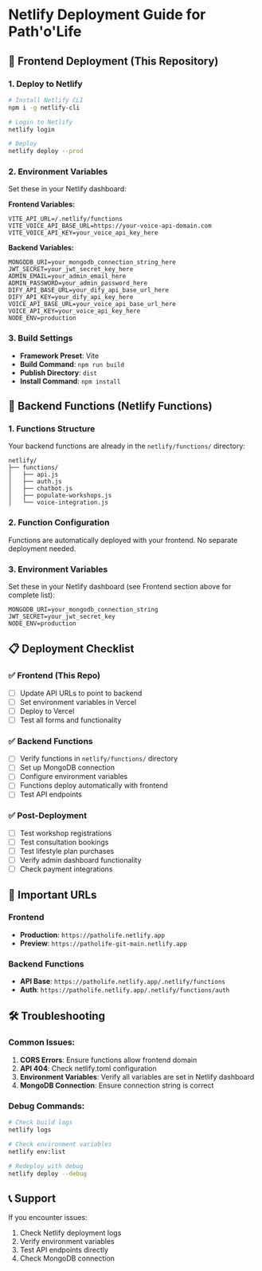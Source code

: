 # Netlify Deployment Guide for Path'o'Life

## 🚀 Frontend Deployment (This Repository)

### 1. **Deploy to Netlify**
```bash
# Install Netlify CLI
npm i -g netlify-cli

# Login to Netlify
netlify login

# Deploy
netlify deploy --prod
```

### 2. **Environment Variables**
Set these in your Netlify dashboard:

**Frontend Variables:**
```
VITE_API_URL=/.netlify/functions
VITE_VOICE_API_BASE_URL=https://your-voice-api-domain.com
VITE_VOICE_API_KEY=your_voice_api_key_here
```

**Backend Variables:**
```
MONGODB_URI=your_mongodb_connection_string_here
JWT_SECRET=your_jwt_secret_key_here
ADMIN_EMAIL=your_admin_email_here
ADMIN_PASSWORD=your_admin_password_here
DIFY_API_BASE_URL=your_dify_api_base_url_here
DIFY_API_KEY=your_dify_api_key_here
VOICE_API_BASE_URL=your_voice_api_base_url_here
VOICE_API_KEY=your_voice_api_key_here
NODE_ENV=production
```

### 3. **Build Settings**
- **Framework Preset**: Vite
- **Build Command**: `npm run build`
- **Publish Directory**: `dist`
- **Install Command**: `npm install`

## 🔧 Backend Functions (Netlify Functions)

### 1. **Functions Structure**
Your backend functions are already in the `netlify/functions/` directory:
```
netlify/
├── functions/
│   ├── api.js
│   ├── auth.js
│   ├── chatbot.js
│   ├── populate-workshops.js
│   └── voice-integration.js
```

### 2. **Function Configuration**
Functions are automatically deployed with your frontend. No separate deployment needed.

### 3. **Environment Variables**
Set these in your Netlify dashboard (see Frontend section above for complete list):
```
MONGODB_URI=your_mongodb_connection_string
JWT_SECRET=your_jwt_secret_key
NODE_ENV=production
```

## 📋 Deployment Checklist

### ✅ Frontend (This Repo)
- [ ] Update API URLs to point to backend
- [ ] Set environment variables in Vercel
- [ ] Deploy to Vercel
- [ ] Test all forms and functionality

### ✅ Backend Functions
- [ ] Verify functions in `netlify/functions/` directory
- [ ] Set up MongoDB connection
- [ ] Configure environment variables
- [ ] Functions deploy automatically with frontend
- [ ] Test API endpoints

### ✅ Post-Deployment
- [ ] Test workshop registrations
- [ ] Test consultation bookings
- [ ] Test lifestyle plan purchases
- [ ] Verify admin dashboard functionality
- [ ] Check payment integrations

## 🔗 Important URLs

### Frontend
- **Production**: `https://patholife.netlify.app`
- **Preview**: `https://patholife-git-main.netlify.app`

### Backend Functions
- **API Base**: `https://patholife.netlify.app/.netlify/functions`
- **Auth**: `https://patholife.netlify.app/.netlify/functions/auth`

## 🛠️ Troubleshooting

### Common Issues:
1. **CORS Errors**: Ensure functions allow frontend domain
2. **API 404**: Check netlify.toml configuration
3. **Environment Variables**: Verify all variables are set in Netlify dashboard
4. **MongoDB Connection**: Ensure connection string is correct

### Debug Commands:
```bash
# Check build logs
netlify logs

# Check environment variables
netlify env:list

# Redeploy with debug
netlify deploy --debug
```

## 📞 Support
If you encounter issues:
1. Check Netlify deployment logs
2. Verify environment variables
3. Test API endpoints directly
4. Check MongoDB connection
